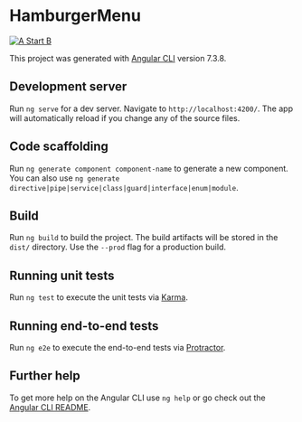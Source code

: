 # HamburgerMenu

<a target="_blank" rel="noopener noreferrer" href="https://repository-images.githubusercontent.com/211333635/7af34380-e110-11e9-98f0-294a35f66cad"><img src="https://repository-images.githubusercontent.com/211333635/7af34380-e110-11e9-98f0-294a35f66cad" alt="A Start B" style="max-width:100%;"></a>


This project was generated with [Angular CLI](https://github.com/angular/angular-cli) version 7.3.8.

## Development server

Run `ng serve` for a dev server. Navigate to `http://localhost:4200/`. The app will automatically reload if you change any of the source files.

## Code scaffolding

Run `ng generate component component-name` to generate a new component. You can also use `ng generate directive|pipe|service|class|guard|interface|enum|module`.

## Build

Run `ng build` to build the project. The build artifacts will be stored in the `dist/` directory. Use the `--prod` flag for a production build.

## Running unit tests

Run `ng test` to execute the unit tests via [Karma](https://karma-runner.github.io).

## Running end-to-end tests

Run `ng e2e` to execute the end-to-end tests via [Protractor](http://www.protractortest.org/).

## Further help

To get more help on the Angular CLI use `ng help` or go check out the [Angular CLI README](https://github.com/angular/angular-cli/blob/master/README.md).
